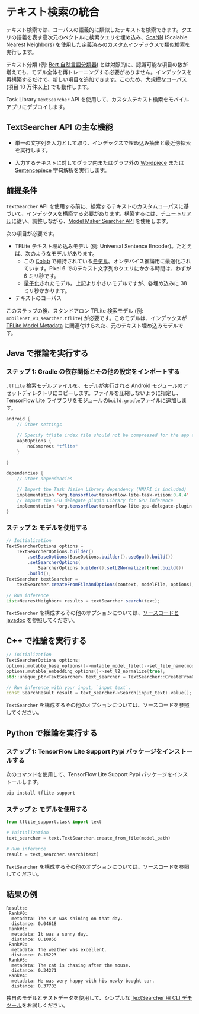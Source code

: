 # テキスト検索の統合

テキスト検索では、コーパスの語義的に類似したテキストを検索できます。クエリの語義を表す高次元のベクトルに検索クエリを埋め込み、[ScaNN](https://github.com/google-research/google-research/tree/master/scann) (Scalable Nearest Neighbors) を使用した定義済みのカスタムインデックスで類似検索を実行します。

テキスト分類 (例: [Bert 自然言語分類器](https://www.tensorflow.org/lite/inference_with_metadata/task_library/bert_nl_classifier)) とは対照的に、認識可能な項目の数が増えても、モデル全体を再トレーニングする必要がありません。インデックスを再構築するだけで、新しい項目を追加できます。このため、大規模なコーパス (項目 10 万件以上) でも動作します。

Task Library `TextSearcher` API を使用して、カスタムテキスト検索をモバイルアプリにデプロイします。

## TextSearcher API の主な機能

- 単一の文字列を入力として取り、インデックスで埋め込み抽出と最近傍探索を実行します。

- 入力するテキストに対してグラフ内またはグラフ外の [Wordpiece](https://github.com/tensorflow/tflite-support/blob/master/tensorflow_lite_support/cc/text/tokenizers/bert_tokenizer.h) または [Sentencepiece](https://github.com/tensorflow/tflite-support/blob/master/tensorflow_lite_support/cc/text/tokenizers/sentencepiece_tokenizer.h) 字句解析を実行します。

## 前提条件

`TextSearcher` API を使用する前に、検索するテキストのカスタムコーパスに基づいて、インデックスを構築する必要があります。構築するには、[チュートリアル](https://www.tensorflow.org/lite/models/modify/model_maker/text_searcher)に従い、調整しながら、[Model Maker Searcher API](https://www.tensorflow.org/lite/api_docs/python/tflite_model_maker/searcher) を使用します。

次の項目が必要です。

- TFLite テキスト埋め込みモデル (例: Universal Sentence Encoder)。たとえば、次のようなモデルがあります。
    - この [Colab](https://github.com/tensorflow/tflite-support/blob/master/tensorflow_lite_support/examples/colab/on_device_text_to_image_search_tflite.ipynb) で維持されている[モデル](https://storage.googleapis.com/download.tensorflow.org/models/tflite_support/searcher/text_to_image_blogpost/text_embedder.tflite)。オンデバイス推論用に最適化されています。Pixel 6 でのテキスト文字列のクエリにかかる時間は、わずが 6 ミリ秒です。
    - [量子化](https://tfhub.dev/google/lite-model/universal-sentence-encoder-qa-ondevice/1)されたモデル。上記より小さいモデルですが、各埋め込みに 38 ミリ秒かかります。
- テキストのコーパス

このステップの後、スタンドアロン TFLite 検索モデル (例: `mobilenet_v3_searcher.tflite`) が必要です。このモデルは、インデックスが [TFLite Model Metadata](https://www.tensorflow.org/lite/models/convert/metadata) に関連付けられた、元のテキスト埋め込みモデルです。

## Java で推論を実行する

### ステップ 1: Gradle の依存関係とその他の設定をインポートする

`.tflite` 検索モデルファイルを、モデルが実行される Android モジュールのアセットディレクトリにコピーします。ファイルを圧縮しないように指定し、TensorFlow Lite ライブラリをモジュールの`build.gradle`ファイルに追加します。

```java
android {
    // Other settings

    // Specify tflite index file should not be compressed for the app apk
    aaptOptions {
        noCompress "tflite"
    }

}

dependencies {
    // Other dependencies

    // Import the Task Vision Library dependency (NNAPI is included)
    implementation 'org.tensorflow:tensorflow-lite-task-vision:0.4.4'
    // Import the GPU delegate plugin Library for GPU inference
    implementation 'org.tensorflow:tensorflow-lite-gpu-delegate-plugin:0.4.4'
}
```

### ステップ 2: モデルを使用する

```java
// Initialization
TextSearcherOptions options =
    TextSearcherOptions.builder()
        .setBaseOptions(BaseOptions.builder().useGpu().build())
        .setSearcherOptions(
            SearcherOptions.builder().setL2Normalize(true).build())
        .build();
TextSearcher textSearcher =
    textSearcher.createFromFileAndOptions(context, modelFile, options);

// Run inference
List<NearestNeighbor> results = textSearcher.search(text);
```

`TextSearcher` を構成するその他のオプションについては、[ソースコードと javadoc](https://github.com/tensorflow/tflite-support/blob/master/tensorflow_lite_support/java/src/java/org/tensorflow/lite/task/text/searcher/TextSearcher.java) を参照してください。

## C++ で推論を実行する

```c++
// Initialization
TextSearcherOptions options;
options.mutable_base_options()->mutable_model_file()->set_file_name(model_path);
options.mutable_embedding_options()->set_l2_normalize(true);
std::unique_ptr<TextSearcher> text_searcher = TextSearcher::CreateFromOptions(options).value();

// Run inference with your input, `input_text`.
const SearchResult result = text_searcher->Search(input_text).value();
```

<code>TextSearcher</code> を構成するその他のオプションについては、<a>ソースコード</a>を参照してください。

## Python で推論を実行する

### ステップ 1: TensorFlow Lite Support Pypi パッケージをインストールする

次のコマンドを使用して、TensorFlow Lite Support Pypi パッケージをインストールします。

```sh
pip install tflite-support
```

### ステップ 2: モデルを使用する

```python
from tflite_support.task import text

# Initialization
text_searcher = text.TextSearcher.create_from_file(model_path)

# Run inference
result = text_searcher.search(text)
```

<code>TextSearcher</code> を構成するその他のオプションについては、<a>ソースコード</a>を参照してください。

## 結果の例

```
Results:
 Rank#0:
  metadata: The sun was shining on that day.
  distance: 0.04618
 Rank#1:
  metadata: It was a sunny day.
  distance: 0.10856
 Rank#2:
  metadata: The weather was excellent.
  distance: 0.15223
 Rank#3:
  metadata: The cat is chasing after the mouse.
  distance: 0.34271
 Rank#4:
  metadata: He was very happy with his newly bought car.
  distance: 0.37703
```

独自のモデルとテストデータを使用して、シンプルな [TextSearcher 用 CLI デモツール](https://github.com/tensorflow/tflite-support/tree/master/tensorflow_lite_support/examples/task/text/desktop#textsearcher)をお試しください。
